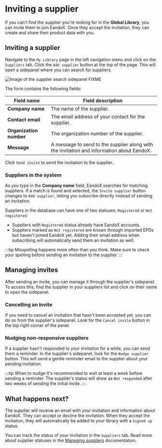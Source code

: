 # Inviting a supplier

If you can't find the supplier you're looking for in the **Global Library**, you can invite them to join EandoX. Once they accept the invitation, they can create and share their product data with you.

## Inviting a supplier

Navigate to the `My Library` page in the left navigation menu and click on the `Suppliers` tab. Click the `Add supplier` button at the top of the page. This will open a sidepanel where you can search for suppliers.

![Image of the supplier search sidepanel FIXME](/images/placeholder.png)

The form contains the following fields:

| Field name              | Field description                                                                         |
| ----------------------- | ----------------------------------------------------------------------------------------- |
| **Company name**        | The name of the supplier.                                                                 |
| **Contact email**       | The email address of your contact for the supplier.                                       |
| **Organization number** | The organization number of the supplier.                                                  |
| **Message**             | A message to send to the supplier along with the invitation and information about EandoX. |

Click `Send invite` to send the invitation to the supplier.

### Suppliers in the system

As you type in the **Company name** field, EandoX searches for matching suppliers. If a match is found and selected, the `Invite supplier` button changes to `Add supplier`, letting you subscribe directly instead of sending an invitation.

Suppliers in the database can have one of two statuses: `Registered` or `Not registered`:

- Suppliers with `Registered` status already have EandoX accounts.
- Suppliers marked as `Not registered` are known through imported EPDs but haven't joined EandoX yet. Adding their email address when subscribing will automatically send them an invitation as well.

:::tip
Misspelling happens more often than you think. Make sure to check your spelling before sending an invitation to the supplier.
:::

## Managing invites

After sending an invite, you can manage it through the supplier's sidepanel. To access this, find the supplier in your suppliers list and click on their name to open the sidepanel.

### Cancelling an invite

If you need to cancel an invitation that hasn't been accepted yet, you can do so from the supplier's sidepanel. Look for the `Cancel invite` button in the top right corner of the panel.

### Nudging non-responsive suppliers

If a supplier hasn't responded to your invitation for a while, you can send them a reminder. In the supplier's sidepanel, look for the `Nudge supplier` button. This will send a gentle reminder email to the supplier about your pending invitation.

:::tip When to nudge
It's recommended to wait at least a week before sending a reminder. The supplier's status will show as `Not responded` after two weeks of sending the initial invite.
:::

## What happens next?

The supplier will receive an email with your invitation and information about EandoX. They can accept or decline the invitation. When they accept the invitation, they will automatically be added to your library with a `Signed up` status.

You can track the status of your invitation in the `Suppliers` tab. Read more about supplier statuses in the [Managing suppliers](/documentation/library/managing-suppliers#supplier-status) documentation.

